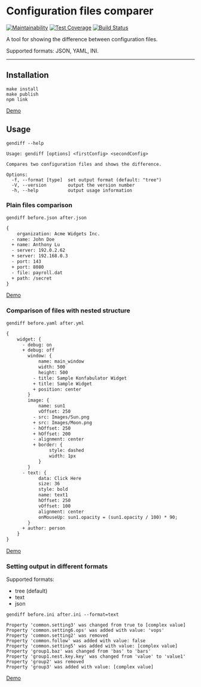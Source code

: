 # Configuration files comparer

[![Maintainability](https://api.codeclimate.com/v1/badges/c9b0ba9faa0dc8a3ab66/maintainability)](https://codeclimate.com/github/antlu/project-lvl2-s463/maintainability)
[![Test Coverage](https://api.codeclimate.com/v1/badges/c9b0ba9faa0dc8a3ab66/test_coverage)](https://codeclimate.com/github/antlu/project-lvl2-s463/test_coverage)
[![Build Status](https://github.com/antlu/project-lvl2-s463/workflows/CI/badge.svg)](https://github.com/antlu/project-lvl2-s463/actions)

A tool for showing the difference between configuration files.

Supported formats: JSON, YAML, INI.

---

## Installation
```
make install
make publish
npm link
```
[Demo](https://asciinema.org/a/sAoZXdXLGGtChNMTHwOlcNpsP)

## Usage
```
gendiff --help
```
```
Usage: gendiff [options] <firstConfig> <secondConfig>

Compares two configuration files and shows the difference.

Options:
  -f, --format [type]  set output format (default: "tree")
  -V, --version        output the version number
  -h, --help           output usage information
```

### Plain files comparison
```
gendiff before.json after.json
```
```diff
{
    organization: Acme Widgets Inc.
  - name: John Doe
  + name: Anthony Lu
  - server: 192.0.2.62
  + server: 192.168.0.3
  - port: 143
  + port: 8080
  - file: payroll.dat
  + path: /secret
}

```
[Demo](https://asciinema.org/a/zmYFMDxgwWEbxwBqT4EuZXoxJ)

### Comparison of files with nested structure
```
gendiff before.yaml after.yml
```
```diff
{
    widget: {
      - debug: on
      + debug: off
        window: {
            name: main_window
            width: 500
            height: 500
          - title: Sample Konfabulator Widget
          + title: Sample Widget
          + position: center
        }
        image: {
            name: sun1
            vOffset: 250
          - src: Images/Sun.png
          + src: Images/Moon.png
          - hOffset: 250
          + hOffset: 200
          - alignment: center
          + border: {
                style: dashed
                width: 1px
            }
        }
      - text: {
            data: Click Here
            size: 36
            style: bold
            name: text1
            hOffset: 250
            vOffset: 100
            alignment: center
            onMouseUp: sun1.opacity = (sun1.opacity / 100) * 90;
        }
      + author: person
    }
}
```
[Demo](https://asciinema.org/a/BJQU3Upk9uKpvEThpKfMzXC2x)

### Setting output in different formats
Supported formats:
- tree (default)
- text
- json
```
gendiff before.ini after.ini --format=text
```
```
Property 'common.setting3' was changed from true to [complex value]
Property 'common.setting6.ops' was added with value: 'vops'
Property 'common.setting2' was removed
Property 'common.follow' was added with value: false
Property 'common.setting5' was added with value: [complex value]
Property 'group1.baz' was changed from 'bas' to 'bars'
Property 'group1.nest.key.key' was changed from 'value' to 'value1'
Property 'group2' was removed
Property 'group3' was added with value: [complex value]
```
[Demo](https://asciinema.org/a/EfHRpUJ5iQW9tDZ0P4aToSpnd)

